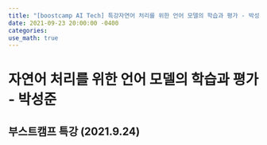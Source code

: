 ```yaml
---
title: "[boostcamp AI Tech] 특강자연어 처리를 위한 언어 모델의 학습과 평가 - 박성준 "
date: 2021-09-23 20:00:00 -0400
categories:
use_math: true
---
```



# 자연어 처리를 위한 언어 모델의 학습과 평가 - 박성준 
## 부스트캠프 특강 (2021.9.24)

## 